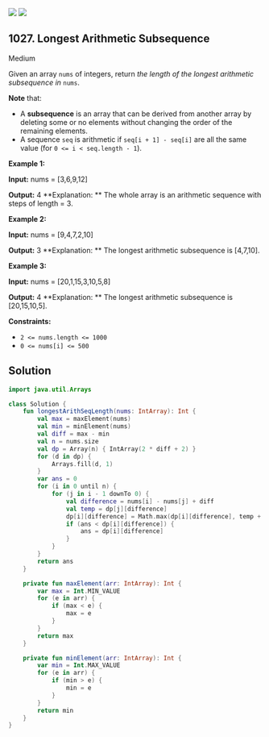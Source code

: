 [![](https://img.shields.io/github/stars/javadev/LeetCode-in-Kotlin?label=Stars&style=flat-square)](https://github.com/javadev/LeetCode-in-Kotlin)
[![](https://img.shields.io/github/forks/javadev/LeetCode-in-Kotlin?label=Fork%20me%20on%20GitHub%20&style=flat-square)](https://github.com/javadev/LeetCode-in-Kotlin/fork)

## 1027\. Longest Arithmetic Subsequence

Medium

Given an array `nums` of integers, return _the length of the longest arithmetic subsequence in_ `nums`.

**Note** that:

*   A **subsequence** is an array that can be derived from another array by deleting some or no elements without changing the order of the remaining elements.
*   A sequence `seq` is arithmetic if `seq[i + 1] - seq[i]` are all the same value (for `0 <= i < seq.length - 1`).

**Example 1:**

**Input:** nums = [3,6,9,12]

**Output:** 4 **Explanation: ** The whole array is an arithmetic sequence with steps of length = 3.

**Example 2:**

**Input:** nums = [9,4,7,2,10]

**Output:** 3 **Explanation: ** The longest arithmetic subsequence is [4,7,10].

**Example 3:**

**Input:** nums = [20,1,15,3,10,5,8]

**Output:** 4 **Explanation: ** The longest arithmetic subsequence is [20,15,10,5].

**Constraints:**

*   `2 <= nums.length <= 1000`
*   `0 <= nums[i] <= 500`

## Solution

```kotlin
import java.util.Arrays

class Solution {
    fun longestArithSeqLength(nums: IntArray): Int {
        val max = maxElement(nums)
        val min = minElement(nums)
        val diff = max - min
        val n = nums.size
        val dp = Array(n) { IntArray(2 * diff + 2) }
        for (d in dp) {
            Arrays.fill(d, 1)
        }
        var ans = 0
        for (i in 0 until n) {
            for (j in i - 1 downTo 0) {
                val difference = nums[i] - nums[j] + diff
                val temp = dp[j][difference]
                dp[i][difference] = Math.max(dp[i][difference], temp + 1)
                if (ans < dp[i][difference]) {
                    ans = dp[i][difference]
                }
            }
        }
        return ans
    }

    private fun maxElement(arr: IntArray): Int {
        var max = Int.MIN_VALUE
        for (e in arr) {
            if (max < e) {
                max = e
            }
        }
        return max
    }

    private fun minElement(arr: IntArray): Int {
        var min = Int.MAX_VALUE
        for (e in arr) {
            if (min > e) {
                min = e
            }
        }
        return min
    }
}
```